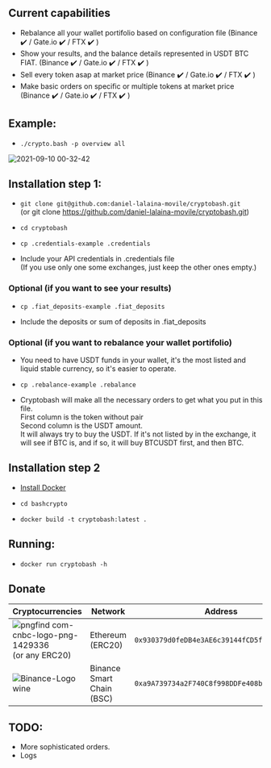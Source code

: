 ## Current capabilities

- Rebalance all your wallet portifolio based on configuration file (Binance ✔️ / Gate.io ✔️ / FTX ✔️ )
- Show your results, and the balance details represented in USDT BTC FIAT. (Binance ✔️ / Gate.io ✔️ / FTX ✔️ )
- Sell every token asap at market price (Binance ✔️ / Gate.io ✔️ / FTX ✔️ )
- Make basic orders on specific or multiple tokens at market price (Binance ✔️ / Gate.io ✔️ / FTX ✔️ )

## Example:
- `./crypto.bash -p overview all`

![2021-09-10 00-32-42](https://user-images.githubusercontent.com/1348148/132795835-55606189-a9ed-42c8-8127-8cade75cae4a.gif)

## Installation step 1:

- `git clone git@github.com:daniel-lalaina-movile/cryptobash.git`  
(or git clone https://github.com/daniel-lalaina-movile/cryptobash.git)

- `cd cryptobash`

- `cp .credentials-example .credentials`

- Include your API credentials in .credentials file  
(If you use only one some exchanges, just keep the other ones empty.)

### Optional (if you want to see your results)

- `cp .fiat_deposits-example .fiat_deposits`

- Include the deposits or sum of deposits in .fiat_deposits 

### Optional (if you want to rebalance your wallet portifolio)

- You need to have USDT funds in your wallet, it's the most listed and liquid stable currency, so it's easier to operate.

- `cp .rebalance-example .rebalance`

- Cryptobash will make all the necessary orders to get what you put in this file.<br>First column is the token without pair<br>Second column is the USDT amount.<br>It will always try to buy the <token>USDT. If it's not listed by in the exchange, it will see if <token>BTC is, and if so, it will buy BTCUSDT first, and then <token>BTC.

## Installation step 2

- [Install Docker](https://docs.docker.com/get-docker/ "Docker")

- `cd bashcrypto`

- `docker build -t cryptobash:latest .`

## Running:

- `docker run cryptobash -h`  

## Donate

| Cryptocurrencies                                              | Network                   | Address                                                  |
| ------------------------------------------------------------- | ------------------------- | -------------------------------------------------------- |
| ![pngfind com-cnbc-logo-png-1429336](https://user-images.githubusercontent.com/1348148/132743912-04ae31f1-2c74-492c-b7fb-f415581cea28.png)<br>  (or any ERC20) | Ethereum (ERC20) | `0x930379d0feDB4e3AE6c39144fCD5f29f08Ee8235` |
| ![Binance-Logo wine](https://user-images.githubusercontent.com/1348148/132743946-4292efb3-5d20-41d9-955d-e26071810124.png) | Binance Smart Chain (BSC) | `0xa9A739734a2F740C8f998DDFe408bC9e39E3B415` |

## TODO:

- More sophisticated orders.
- Logs
